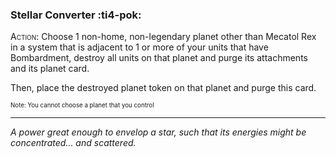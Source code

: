 ### **Stellar Converter** :ti4-pok:

 <span style="font-variant:small-caps;">Action</span>: Choose 1 non-home, non-legendary planet other than Mecatol Rex in a system that is adjacent to 1 or more of your units that have Bombardment, destroy all units on that planet and purge its attachments and its planet card.

Then, place the destroyed planet token on that planet and purge this card.

<sup><sub>Note: You cannot choose a planet that you control</sub></sup>

---

*A power great enough to envelop a star, such that its energies might be concentrated... and scattered.*
